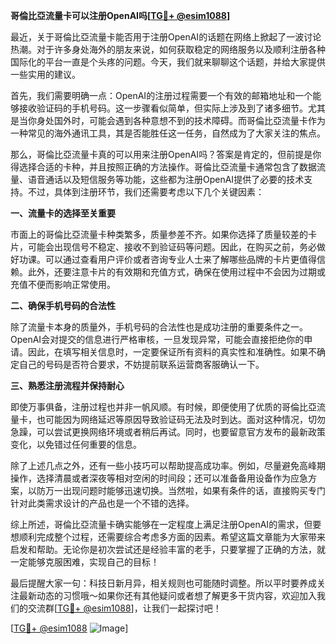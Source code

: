 **哥倫比亞流量卡可以注册OpenAI吗[[TG💪+ @esim1088](https://t.me/s/esim1088)]**

最近，关于哥倫比亞流量卡能否用于注册OpenAI的话题在网络上掀起了一波讨论热潮。对于许多身处海外的朋友来说，如何获取稳定的网络服务以及顺利注册各种国际化的平台一直是个头疼的问题。今天，我们就来聊聊这个话题，并给大家提供一些实用的建议。

首先，我们需要明确一点：OpenAI的注册过程需要一个有效的邮箱地址和一个能够接收验证码的手机号码。这一步骤看似简单，但实际上涉及到了诸多细节。尤其是当你身处国外时，可能会遇到各种意想不到的技术障碍。而哥倫比亞流量卡作为一种常见的海外通讯工具，其是否能胜任这一任务，自然成为了大家关注的焦点。

那么，哥倫比亞流量卡真的可以用来注册OpenAI吗？答案是肯定的，但前提是你得选择合适的卡种，并且按照正确的方法操作。哥倫比亞流量卡通常包含了数据流量、语音通话以及短信服务等功能，这些都为注册OpenAI提供了必要的技术支持。不过，具体到注册环节，我们还需要考虑以下几个关键因素：

**一、流量卡的选择至关重要**

市面上的哥倫比亞流量卡种类繁多，质量参差不齐。如果你选择了质量较差的卡片，可能会出现信号不稳定、接收不到验证码等问题。因此，在购买之前，务必做好功课。可以通过查看用户评价或者咨询专业人士来了解哪些品牌的卡片更值得信赖。此外，还要注意卡片的有效期和充值方式，确保在使用过程中不会因为过期或充值不便而影响正常使用。

**二、确保手机号码的合法性**

除了流量卡本身的质量外，手机号码的合法性也是成功注册的重要条件之一。OpenAI会对提交的信息进行严格审核，一旦发现异常，可能会直接拒绝你的申请。因此，在填写相关信息时，一定要保证所有资料的真实性和准确性。如果不确定自己的号码是否符合要求，不妨提前联系运营商客服确认一下。

**三、熟悉注册流程并保持耐心**

即使万事俱备，注册过程也并非一帆风顺。有时候，即便使用了优质的哥倫比亞流量卡，也可能因为网络延迟等原因导致验证码无法及时到达。面对这种情况，切勿急躁，可以尝试更换网络环境或者稍后再试。同时，也要留意官方发布的最新政策变化，以免错过任何重要的信息。

除了上述几点之外，还有一些小技巧可以帮助提高成功率。例如，尽量避免高峰期操作，选择清晨或者深夜等相对空闲的时间段；还可以准备备用设备作为应急方案，以防万一出现问题时能够迅速切换。当然啦，如果有条件的话，直接购买专门针对此类需求设计的产品也是一个不错的选择。

综上所述，哥倫比亞流量卡确实能够在一定程度上满足注册OpenAI的需求，但要想顺利完成整个过程，还需要综合考虑多方面的因素。希望这篇文章能为大家带来启发和帮助。无论你是初次尝试还是经验丰富的老手，只要掌握了正确的方法，就一定能够克服困难，实现自己的目标！

最后提醒大家一句：科技日新月异，相关规则也可能随时调整。所以平时要养成关注最新动态的习惯哦～如果你还有其他疑问或者想了解更多干货内容，欢迎加入我们的交流群[[TG💪+ @esim1088](https://t.me/s/esim1088)]，让我们一起探讨吧！

[[TG💪+ @esim1088](https://t.me/s/esim1088) ![Image](https://i.postimg.cc/4NQfJmqS/Snipaste-2025-05-13-00-14-12.png)]